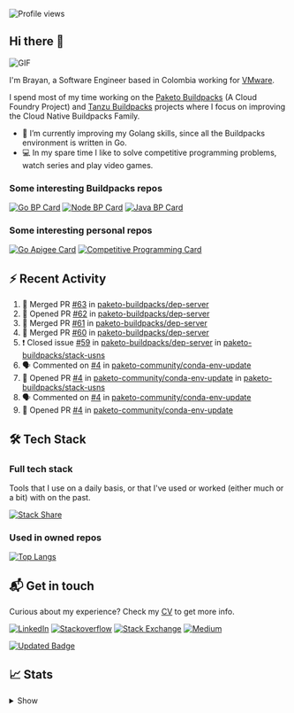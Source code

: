 ![Profile views](https://gpvc.arturio.dev/brayanhenao)

## Hi there 👋

<img alt="GIF" src="https://i.pinimg.com/originals/e4/26/70/e426702edf874b181aced1e2fa5c6cde.gif" />  


I'm Brayan, a Software Engineer based in Colombia working for [VMware](https://www.vmware.com/).

I spend most of my time working on the [Paketo Buildpacks](https://paketo.io/) (A Cloud Foundry Project)
and [Tanzu Buildpacks](https://tanzu.vmware.com/components/buildpacks) projects where I focus on improving the Cloud
Native Buildpacks Family.

- 🌱 I’m currently improving my Golang skills, since all the Buildpacks environment is written in Go.
- 💻 In my spare time I like to solve competitive programming problems, watch series and play video games.

### Some interesting Buildpacks repos

[![Go BP Card](https://github-readme-stats.vercel.app/api/pin/?username=paketo-buildpacks&repo=go&show_owner=true)](https://github.com/paketo-buildpacks/go)
[![Node BP Card](https://github-readme-stats.vercel.app/api/pin/?username=paketo-buildpacks&repo=nodejs&show_owner=true)](https://github.com/paketo-buildpacks/nodejs)
[![Java BP Card](https://github-readme-stats.vercel.app/api/pin/?username=paketo-buildpacks&repo=java&show_owner=true)](https://github.com/paketo-buildpacks/java)

### Some interesting personal repos

[![Go Apigee Card](https://github-readme-stats.vercel.app/api/pin/?username=brayanhenao&repo=go-apigee-edge)](https://github.com/brayanhenao/go-apigee-edge)
[![Competitive Programming Card](https://github-readme-stats.vercel.app/api/pin/?username=brayanhenao&repo=competitive-programming)](https://github.com/brayanhenao/competitive-programming)

## ⚡️ Recent Activity

<!--START_SECTION:activity-->

1. 🎉 Merged PR [#63](https://github.com/paketo-buildpacks/dep-server/pull/63) in [paketo-buildpacks/dep-server](https://github.com/paketo-buildpacks/dep-server)
2. 💪 Opened PR [#62](https://github.com/paketo-buildpacks/dep-server/pull/62) in [paketo-buildpacks/dep-server](https://github.com/paketo-buildpacks/dep-server)
3. 🎉 Merged PR [#61](https://github.com/paketo-buildpacks/dep-server/pull/61) in [paketo-buildpacks/dep-server](https://github.com/paketo-buildpacks/dep-server)
4. 🎉 Merged PR [#60](https://github.com/paketo-buildpacks/dep-server/pull/60) in [paketo-buildpacks/dep-server](https://github.com/paketo-buildpacks/dep-server)
5. ❗️ Closed issue [#59](https://github.com/paketo-buildpacks/dep-server/issues/59) in [paketo-buildpacks/dep-server](https://github.com/paketo-buildpacks/dep-server)
   in [paketo-buildpacks/stack-usns](https://github.com/paketo-buildpacks/stack-usns)
4. 🗣 Commented on [#4](https://github.com/paketo-community/conda-env-update/issues/4)
   in [paketo-community/conda-env-update](https://github.com/paketo-community/conda-env-update)
5. 💪 Opened PR [#4](https://github.com/paketo-community/conda-env-update/pull/4)
   in [paketo-community/conda-env-update](https://github.com/paketo-community/conda-env-update)
   in [paketo-buildpacks/stack-usns](https://github.com/paketo-buildpacks/stack-usns)
4. 🗣 Commented on [#4](https://github.com/paketo-community/conda-env-update/issues/4)
   in [paketo-community/conda-env-update](https://github.com/paketo-community/conda-env-update)
5. 💪 Opened PR [#4](https://github.com/paketo-community/conda-env-update/pull/4)
   in [paketo-community/conda-env-update](https://github.com/paketo-community/conda-env-update)

<!--END_SECTION:activity-->

## 🛠 Tech Stack

### Full tech stack

Tools that I use on a daily basis, or that I've used or worked (either much or a bit) with on the past.

[![Stack Share](https://img.shields.io/badge/Stack%20Share-0690FA.svg?&style=for-the-badge&logo=stackshare&logoColor=white)](https://stackshare.io/bhenao6/mystack)

### Used in owned repos

[![Top Langs](https://github-readme-stats.vercel.app/api/top-langs/?username=brayanhenao&layout=compact&langs_count=10)](https://github.com/anuraghazra/github-readme-stats)

## 📬 Get in touch

Curious about my experience? Check my [CV](resources/Brayan%20Henao%20CV.pdf) to get more info.

[![LinkedIn](https://img.shields.io/badge/linkedin-%230077B5.svg?&style=for-the-badge&logo=linkedin&logoColor=white)](https://www.linkedin.com/in/bhenao6/)
[![Stackoverflow](https://img.shields.io/badge/-F58025.svg?&style=for-the-badge&logo=stackoverflow&logoColor=white)](https://stackoverflow.com/users/5371842/brayan-henao)
[![Stack Exchange](https://img.shields.io/badge/-1E5397.svg?&style=for-the-badge&logo=stackexchange)](https://stackexchange.com/users/7008058/brayan-henao)
[![Medium](https://img.shields.io/badge/medium-%2312100E.svg?&style=for-the-badge&logo=medium&logoColor=white)](https://medium.com/@bhenao6)

[![Updated Badge](https://badges.pufler.dev/updated/brayanhenao/brayanhenao)](https://badges.pufler.dev)

## 📈 Stats

<details>
  <summary>Show</summary>

[![Brayan's github stats](https://github-readme-stats.vercel.app/api?username=brayanhenao&count_private=true&show_icons=true&theme=vue-dark)](https://github.com/anuraghazra/github-readme-stats)

<!--START_SECTION:waka-->
![Lines of code](https://img.shields.io/badge/From%20Hello%20World%20I%27ve%20Written-300089%20lines%20of%20code-blue)

**🐱 My Github Data** 

> 🏆 325 Contributions in the Year 2021
 > 
> 📦 85.6 kB Used in Github's Storage 
 > 
> 💼 Opted to Hire
 > 
> 📜 45 Public Repositories 
 > 
> 🔑 12 Private Repositories  
 > 
**I'm an Early 🐤** 

```text
🌞 Morning    51 commits     █████░░░░░░░░░░░░░░░░░░░░   21.98% 
🌆 Daytime    110 commits    ███████████░░░░░░░░░░░░░░   47.41% 
🌃 Evening    35 commits     ███░░░░░░░░░░░░░░░░░░░░░░   15.09% 
🌙 Night      36 commits     ████░░░░░░░░░░░░░░░░░░░░░   15.52%

```
📅 **I'm Most Productive on Tuesday** 

```text
Monday       46 commits     █████░░░░░░░░░░░░░░░░░░░░   19.83% 
Tuesday      72 commits     ███████░░░░░░░░░░░░░░░░░░   31.03% 
Wednesday    45 commits     ████░░░░░░░░░░░░░░░░░░░░░   19.4% 
Thursday     28 commits     ███░░░░░░░░░░░░░░░░░░░░░░   12.07% 
Friday       31 commits     ███░░░░░░░░░░░░░░░░░░░░░░   13.36% 
Saturday     4 commits      ░░░░░░░░░░░░░░░░░░░░░░░░░   1.72% 
Sunday       6 commits      ░░░░░░░░░░░░░░░░░░░░░░░░░   2.59%

```


📊 **This Week I Spent My Time On** 

```text
⌚︎ Time Zone: America/Bogota

💬 Programming Languages: 
sh                       43 mins             █████████████████████████   100.0%

🔥 Editors: 
Zsh                      43 mins             █████████████████████████   100.0%

💻 Operating System: 
Mac                      43 mins             █████████████████████████   100.0%

```

**I Mostly Code in Java** 

```text
Java                     12 repos            ████████░░░░░░░░░░░░░░░░░   33.33% 
JavaScript               7 repos             ████░░░░░░░░░░░░░░░░░░░░░   19.44% 
TypeScript               5 repos             ███░░░░░░░░░░░░░░░░░░░░░░   13.89% 
Go                       4 repos             ██░░░░░░░░░░░░░░░░░░░░░░░   11.11% 
HTML                     2 repos             █░░░░░░░░░░░░░░░░░░░░░░░░   5.56%

```



 Last Updated on 14/07/2021
<!--END_SECTION:waka-->
</details>
